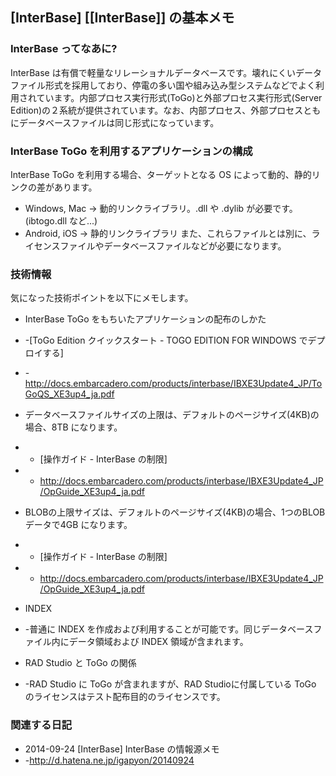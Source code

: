 ## [InterBase] [[InterBase]] の基本メモ


### InterBase ってなあに?

InterBase は有償で軽量なリレーショナルデータベースです。壊れにくいデータファイル形式を採用しており、停電の多い国や組み込み型システムなどでよく利用されています。内部プロセス実行形式(ToGo)と外部プロセス実行形式(Server Edition)の２系統が提供されています。なお、内部プロセス、外部プロセスともにデータベースファイルは同じ形式になっています。


### InterBase ToGo を利用するアプリケーションの構成

InterBase ToGo を利用する場合、ターゲットとなる OS によって動的、静的リンクの差があります。
* Windows, Mac -> 動的リンクライブラリ。.dll や .dylib が必要です。(ibtogo.dll など...)
* Android, iOS -> 静的リンクライブラリ
また、これらファイルとは別に、ライセンスファイルやデータベースファイルなどが必要になります。


### 技術情報

気になった技術ポイントを以下にメモします。
* InterBase ToGo をもちいたアプリケーションの配布のしかた
* -[ToGo Edition クイックスタート - TOGO EDITION FOR WINDOWS でデプロイする]
* -http://docs.embarcadero.com/products/interbase/IBXE3Update4_JP/ToGoQS_XE3up4_ja.pdf

* データベースファイルサイズの上限は、デフォルトのページサイズ(4KB)の場合、8TB になります。
* -  [操作ガイド - InterBase の制限]
* -  http://docs.embarcadero.com/products/interbase/IBXE3Update4_JP/OpGuide_XE3up4_ja.pdf

* BLOBの上限サイズは、デフォルトのページサイズ(4KB)の場合、1つのBLOBデータで4GB になります。
* -  [操作ガイド - InterBase の制限]
* -  http://docs.embarcadero.com/products/interbase/IBXE3Update4_JP/OpGuide_XE3up4_ja.pdf

* INDEX
* -普通に INDEX を作成および利用することが可能です。同じデータベースファイル内にデータ領域および INDEX 領域が含まれます。

* RAD Studio と ToGo の関係
* -RAD Studio に ToGo が含まれますが、RAD Studioに付属している ToGo のライセンスはテスト配布目的のライセンスです。


### 関連する日記

* 2014-09-24 [InterBase] InterBase の情報源メモ
* -http://d.hatena.ne.jp/igapyon/20140924


